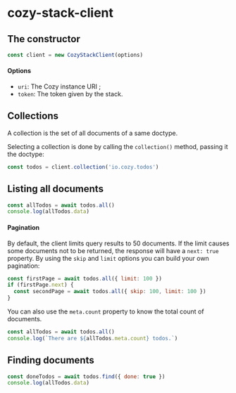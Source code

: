 # cozy-stack-client

## The constructor

```js
const client = new CozyStackClient(options)
```
#### Options

 - `uri`: The Cozy instance URI ;
 - `token`: The token given by the stack.

## Collections

A collection is the set of all documents of a same doctype.

Selecting a collection is done by calling the `collection()` method, passing it the doctype:
```js
const todos = client.collection('io.cozy.todos')
```

## Listing all documents
```js
const allTodos = await todos.all()
console.log(allTodos.data)
```

#### Pagination
By default, the client limits query results to 50 documents. If the limit causes some documents not to be returned, the response will have a `next: true` property.
By using the `skip` and `limit` options you can build your own pagination:
```js
const firstPage = await todos.all({ limit: 100 })
if (firstPage.next) {
  const secondPage = await todos.all({ skip: 100, limit: 100 })
}
```
You can also use the `meta.count` property to know the total count of documents.
```js
const allTodos = await todos.all()
console.log(`There are ${allTodos.meta.count} todos.`)
```

## Finding documents
```js
const doneTodos = await todos.find({ done: true })
console.log(allTodos.data)
```

